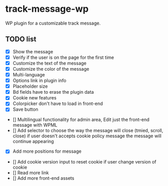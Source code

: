 # track-message-wp

WP plugin for a customizable track message.


## TODO list

- [X] Show the message
- [X] Verify if the user is on the page for the first time
- [X] Customize the text of the message
- [X] Customize the color of the message
- [X] Multi-language
- [X] Options link in plugin info
- [X] Placeholder size 
- [X] Bd fields have to erase the plugin data
- [X] Cookie new features 
- [X] Colorpicker don't have to load in front-end
- [X] Save button 
- [] Multilingual functionality for admin area, Edit just the front-end message with WPML
- [] Add selector to choose the way the message will close (tmied, scroll, close) if user doesn't accepts cookie policy message the message will continue appearing
- [X] Add more positions for message
- [] Add cookie version input to reset cookie if user change version of cookie
- [] Read more link 
- [] Add more front-end assets 


